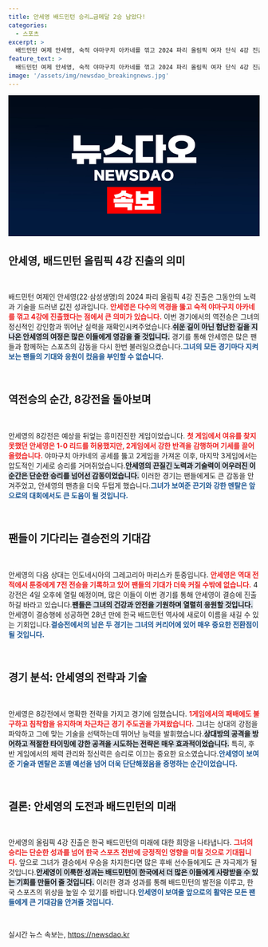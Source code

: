 ```yaml
---
title: 안세영 배드민턴 승리…금메달 2승 남았다!
categories:
  - 스포츠
excerpt: >
  배드민턴 여제 안세영, 숙적 야마구치 아카네를 꺾고 2024 파리 올림픽 여자 단식 4강 진출! 금메달까지 단 2승 남았다. 28년 만의 영광을 향한 안세영의 반격, 4일 인도네시아의 툰중과 결승행 다툼이 기대된다!
feature_text: >
  배드민턴 여제 안세영, 숙적 야마구치 아카네를 꺾고 2024 파리 올림픽 여자 단식 4강 진출! 금메달까지 단 2승 남았다. 28년 만의 영광을 향한 안세영의 반격, 4일 인도네시아의 툰중과 결승행 다툼이 기대된다!
image: '/assets/img/newsdao_breakingnews.jpg'
---
```


<p><img src="/assets/img/newsdao_breakingnews.jpg" alt="cryptoinkorea 속보" /></p>

<h2 data-ke-size="size26">안세영, 배드민턴 올림픽 4강 진출의 의미</h2>

<p data-ke-size="size16">&nbsp;</p>

<p>배드민턴 여제인 안세영(22·삼성생명)의 2024 파리 올림픽 4강 진출은 그동안의 노력과 기술을 드러낸 값진 성과입니다. <b><span style="color: #ee2323;">안세영은 다수의 역경을 뚫고 숙적 야마구치 아카네를 꺾고 4강에 진출했다는 점에서 큰 의미가 있습니다.</span></b> 이번 경기에서의 역전승은 그녀의 정신적인 강인함과 뛰어난 실력을 재확인시켜주었습니다.<b><span style="background-color: #21538527;">쉬운 길이 아닌 험난한 길을 지나온 안세영의 여정은 많은 이들에게 영감을 줄 것입니다.</span></b> 경기를 통해 안세영은 많은 팬들과 함께하는 스포츠의 감동을 다시 한번 불러일으켰습니다.<b><span style="color: #1a5490;">그녀의 모든 경기마다 지켜보는 팬들의 기대와 응원이 컸음을 부인할 수 없습니다.</span></b> </p>

<p data-ke-size="size16">&nbsp;</p>

<h2 data-ke-size="size26">역전승의 순간, 8강전을 돌아보며</h2>

<p data-ke-size="size16">&nbsp;</p>

<p>안세영의 8강전은 예상을 뒤엎는 흥미진진한 게임이었습니다. <b><span style="color: #ee2323;">첫 게임에서 여유를 찾지 못했던 안세영은 1-0 리드를 허용했지만, 2게임에서 강한 반격을 감행하며 기세를 끌어올렸습니다.</span></b> 야마구치 아카네의 공세를 뚫고 2게임을 가져온 이후, 마지막 3게임에서는 압도적인 기세로 승리를 거머쥐었습니다.<b><span style="background-color: #21538527;">안세영의 끈질긴 노력과 기술력이 어우러진 이 순간은 단순한 승리를 넘어선 감동이었습니다.</span></b> 이러한 경기는 팬들에게도 큰 감동을 안겨주었고, 안세영의 팬층을 더욱 두텁게 했습니다.<b><span style="color: #1a5490;">그녀가 보여준 끈기와 강한 멘탈은 앞으로의 대회에서도 큰 도움이 될 것입니다.</span></b> </p>

<p data-ke-size="size16">&nbsp;</p>

<h2 data-ke-size="size26">팬들이 기다리는 결승전의 기대감</h2>

<p data-ke-size="size16">&nbsp;</p>

<p>안세영의 다음 상대는 인도네시아의 그레고리아 마리스카 툰중입니다. <b><span style="color: #ee2323;">안세영은 역대 전적에서 툰중에게 7전 전승을 기록하고 있어 팬들의 기대가 더욱 커질 수밖에 없습니다.</span></b> 4강전은 4일 오후에 열릴 예정이며, 많은 이들이 이번 경기를 통해 안세영이 결승에 진출하길 바라고 있습니다.<b><span style="background-color: #21538527;">팬들은 그녀의 건강과 안전을 기원하며 열렬히 응원할 것입니다.</span></b> 안세영이 결승행에 성공하면 28년 만에 한국 배드민턴 역사에 새로이 이름을 새길 수 있는 기회입니다.<b><span style="color: #1a5490;">결승전에서의 남은 두 경기는 그녀의 커리어에 있어 매우 중요한 전환점이 될 것입니다.</span></b> </p>

<p data-ke-size="size16">&nbsp;</p>

<h2 data-ke-size="size26">경기 분석: 안세영의 전략과 기술</h2>

<p data-ke-size="size16">&nbsp;</p>

<p>안세영은 8강전에서 명확한 전략을 가지고 경기에 임했습니다. <b><span style="color: #ee2323;">1게임에서의 패배에도 불구하고 침착함을 유지하며 차근차근 경기 주도권을 가져왔습니다.</span></b> 그녀는 상대의 강점을 파악하고 그에 맞는 기술을 선택하는데 뛰어난 능력을 발휘했습니다.<b><span style="background-color: #21538527;">상대방의 공격을 방어하고 적절한 타이밍에 강한 공격을 시도하는 전략은 매우 효과적이었습니다.</span></b> 특히, 후반 게임에서의 체력 관리와 정신력은 승리로 이끄는 중요한 요소였습니다.<b><span style="color: #1a5490;">안세영이 보여준 기술과 멘탈은 조별 예선을 넘어 더욱 단단해졌음을 증명하는 순간이었습니다.</span></b> </p>

<p data-ke-size="size16">&nbsp;</p>

<h2 data-ke-size="size26">결론: 안세영의 도전과 배드민턴의 미래</h2>

<p data-ke-size="size16">&nbsp;</p>

<p>안세영의 올림픽 4강 진출은 한국 배드민턴의 미래에 대한 희망을 나타냅니다. <b><span style="color: #ee2323;">그녀의 승리는 단순한 성과를 넘어 한국 스포츠 전반에 긍정적인 영향을 미칠 것으로 기대됩니다.</span></b> 앞으로 그녀가 결승에서 우승을 차지한다면 많은 후배 선수들에게도 큰 자극제가 될 것입니다.<b><span style="background-color: #21538527;">안세영이 이룩한 성과는 배드민턴이 한국에서 더 많은 이들에게 사랑받을 수 있는 기회를 만들어 줄 것입니다.</span></b> 이러한 경과 성과를 통해 배드민턴의 발전을 이루고, 한국 스포츠의 위상을 높일 수 있기를 바랍니다.<b><span style="color: #1a5490;">안세영이 보여줄 앞으로의 활약은 모든 팬들에게 큰 기대감을 안겨줄 것입니다.</span></b> </p>

<p data-ke-size="size16">&nbsp;</p>
실시간 뉴스 속보는, <a href="https://newsdao.kr" rel="dofollow">https://newsdao.kr</a>


